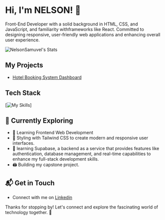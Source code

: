 # Hi, I'm NELSON! 👋

Front-End Developer with a solid background in HTML, CSS, and JavaScript, and familiarity withframeworks like React. Committed to designing responsive, user-friendly web applications and 
enhancing overall user experience.

![NelsonSamuvel's Stats](https://github-readme-stats.vercel.app/api?username=NelsonSamuvel&theme=vue-dark&show_icons=true&hide_border=true&count_private=true)


## My Projects
- [Hotel Booking System Dashboard](https://github.com/NelsonSamuvel/the-city-haven)


## Tech Stack
[![My Skills](https://skillicons.dev/icons?i=js,html,css,tailwind,react,supabase)]

## 🌱 Currently Exploring

- 🚀 Learning Frontend Web Development
- 🧮 Styling with Tailwind CSS to create modern and responsive user interfaces.
- 📅 learning Supabase, a backend as a service that provides features like authentication, database management, and real-time capabilities to enhance my full-stack development skills.
- 🖨️ Building my capstone project.
    

## 📬 Get in Touch
- Connect with me on [Linkedin](https://www.linkedin.com/in/nelson-samuvel)

Thanks for stopping by! Let's connect and explore the fascinating world of technology together. 🚀
